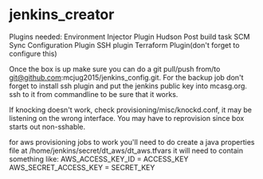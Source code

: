# jenkins_creator

Plugins needed:
Environment Injector Plugin
Hudson Post build task
SCM Sync Configuration Plugin
SSH plugin
Terraform Plugin(don't forget to configure this)

Once the box is up make sure you can do a git pull/push from/to git@github.com:mcjug2015/jenkins_config.git. For the backup job don't forget to install ssh plugin and put the jenkins public key into mcasg.org. ssh to it from commandline to be sure that it works.

If knocking doesn't work, check provisioning/misc/knockd.conf, it may be listening on the wrong interface. You may have to reprovision since box starts out non-sshable.

for aws provisioning jobs to work you'll need to do create a java properties file at /home/jenkins/secret/dt_aws/dt_aws.tfvars it will need to contain something like:
AWS_ACCESS_KEY_ID = ACCESS_KEY
AWS_SECRET_ACCESS_KEY = SECRET_KEY